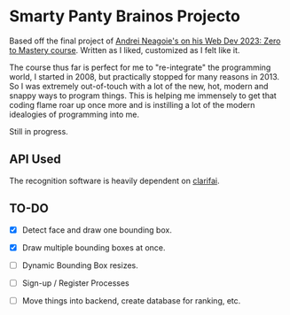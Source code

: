 # Smarty Panty Brainos Projecto

Based off the final project of [Andrei Neagoie's on his Web Dev 2023: Zero to Mastery course](https://zerotomastery.io/courses/coding-bootcamp/). Written as I liked, customized as I felt like it.

The course thus far is perfect for me to "re-integrate" the programming world, I started in 2008, but practically stopped for many reasons in 2013. So I was extremely out-of-touch with a lot of the new, hot, modern and snappy ways to program things. This is helping me immensely to get that coding flame roar up once more and is instilling a lot of the modern idealogies of programming into me. 

Still in progress.

## API Used

The recognition software is heavily dependent on [clarifai](clarifai.com).

## TO-DO

- [x] Detect face and draw one bounding box.
- [x] Draw multiple bounding boxes at once.
- [ ] Dynamic Bounding Box resizes.

- [ ] Sign-up / Register Processes
- [ ] Move things into backend, create database for ranking, etc.
